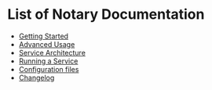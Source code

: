 <!--* [metadata]>
+++
title = "Docker Notary"
description = "List of Notary Documentation"
keywords = ["docker, notary, trust, image, signing, repository, tuf"]
[menu.main]
identifier="mn_notary"
parent="mn_components"
weight=4
+++
<![end-metadata]-->

# List of Notary Documentation

* [Getting Started](getting_started.md)
* [Advanced Usage](advanced_usage.md)
* [Service Architecture](service_architecture.md)
* [Running a Service](running_a_service.md)
* [Configuration files](reference/index.md)
* [Changelog](changelog.md)
